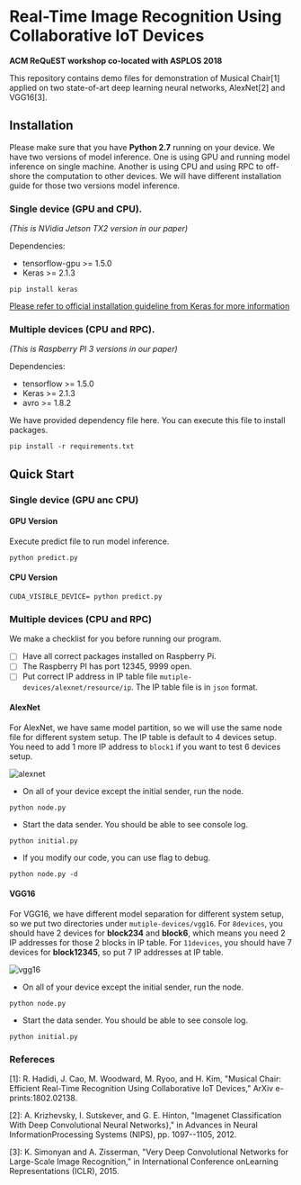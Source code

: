 # Real-Time Image Recognition Using Collaborative IoT Devices 
__ACM ReQuEST workshop co-located with ASPLOS 2018__


This repository contains demo files for demonstration of Musical Chair[1] applied on two state-of-art 
deep learning neural networks, AlexNet[2] and VGG16[3].


## Installation
Please make sure that you have <b>Python 2.7</b> running on your device. We have
two versions of model inference. One is using GPU and running model inference on
single machine. Another is using CPU and using RPC to off-shore the computation
to other devices. We will have different installation guide for those two versions
model inference. 

### Single device (GPU and CPU).
_(This is NVidia Jetson TX2 version in our paper)_

Dependencies:
* tensorflow-gpu >= 1.5.0
* Keras >= 2.1.3

```angular2html
pip install keras
```
[Please refer to official installation guideline from Keras for more information](https://github.com/keras-team/keras)

### Multiple devices (CPU and RPC).
_(This is Raspberry PI 3 versions in our paper)_

Dependencies:
* tensorflow >= 1.5.0
* Keras >= 2.1.3
* avro >= 1.8.2

We have provided dependency file here. You can execute this file to install packages.
```angular2html
pip install -r requirements.txt
```

## Quick Start

### Single device (GPU anc CPU)
#### GPU Version
Execute predict file to run model inference. 
```
python predict.py
```
#### CPU Version
```
CUDA_VISIBLE_DEVICE= python predict.py
```

### Multiple devices (CPU and RPC)

We make a checklist for you before running our program.
- [ ] Have all correct packages installed on Raspberry Pi. 
- [ ] The Raspberry PI has port 12345, 9999 open. 
- [ ] Put correct IP address in IP table file `mutiple-devices/alexnet/resource/ip`. 
The IP table file is in `json` format. 

#### AlexNet

For AlexNet, we have same model partition, so we will use the same node file for 
different system setup. The IP table is default to 4 devices setup. You need to 
add 1 more IP address to `block1` if you want to test 6 devices setup.

![alexnet](https://github.com/parallel-ml/asplos2018-workshop/blob/master/figs/alexnet-nodes.png)

* On all of your device except the initial sender, run the node.
```angular2html
python node.py
```

* Start the data sender. You should be able to see console log.
```angular2html
python initial.py
```

* If you modify our code, you can use flag to debug.
```angular2html
python node.py -d
```

#### VGG16

For VGG16, we have different model separation for different system setup, so we put
two directories under `mutiple-devices/vgg16`. For `8devices`, you should have 2 devices for
<b>block234</b> and <b>block6</b>, which means you need 2 IP addresses for those
2 blocks in IP table. For `11devices`, you should have 7 devices for <b>block12345</b>,
so put 7 IP addresses at IP table. 

![vgg16](https://github.com/parallel-ml/asplos2018-workshop/blob/master/figs/vgg-8nodes.png)

* On all of your device except the initial sender, run the node.
```angular2html
python node.py
```

* Start the data sender. You should be able to see console log.
```angular2html
python initial.py
```


### Refereces
[1]: R. Hadidi, J. Cao, M. Woodward, M. Ryoo, and H. Kim, "Musical Chair: Efficient Real-Time Recognition Using Collaborative IoT Devices," ArXiv e-prints:1802.02138.

[2]: A. Krizhevsky, I. Sutskever, and G. E. Hinton, "Imagenet Classification With Deep Convolutional Neural Networks}," in Advances in Neural InformationProcessing Systems (NIPS), pp. 1097--1105, 2012.

[3]: K. Simonyan and A. Zisserman, "Very Deep Convolutional Networks for Large-Scale Image Recognition," in International Conference onLearning Representations (ICLR), 2015.
